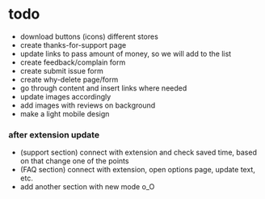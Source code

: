 # todo

- download buttons (icons) different stores
- create thanks-for-support page
- update links to pass amount of money, so we will add to the list
- create feedback/complain form
- create submit issue form
- create why-delete page/form
- go through content and insert links where needed
- update images accordingly
- add images with reviews on background
- make a light mobile design

### after extension update

- (support section) connect with extension and check saved time, based on that change one of the points
- (FAQ section) connect with extension, open options page, update text, etc.
- add another section with new mode o_O
